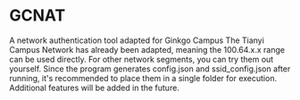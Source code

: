 # GCNAT
A network authentication tool adapted for Ginkgo Campus
The Tianyi Campus Network has already been adapted, meaning the 100.64.x.x range can be used directly. 
For other network segments, you can try them out yourself. Since the program generates config.json and ssid_config.json after running,
it's recommended to place them in a single folder for execution.
Additional features will be added in the future.
